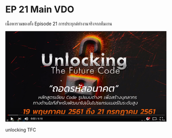 # EP 21 Main VDO

เนื้อหารวมของทั้ง Episode 21 การประยุกต์ทำงานจริงจากทีมงาน 

[![](images/EP21/items.PNG)](https://www.facebook.com/digitalthailandclub/videos/419093068569505/)

unlocking TFC
